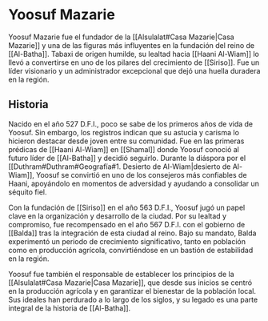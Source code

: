 # Yoosuf Mazarie

Yoosuf Mazarie fue el fundador de la [[Alsulalat#Casa Mazarie|Casa Mazarie]] y una de las figuras más influyentes en la fundación del reino de [[Al-Batha]]. Tabaxi de origen humilde, su lealtad hacia [[Haani Al-Wiam]] lo llevó a convertirse en uno de los pilares del crecimiento de [[Siriso]]. Fue un líder visionario y un administrador excepcional que dejó una huella duradera en la región.

## Historia

Nacido en el año 527 D.F.I., poco se sabe de los primeros años de vida de Yoosuf. Sin embargo, los registros indican que su astucia y carisma lo hicieron destacar desde joven entre su comunidad. Fue en las primeras prédicas de [[Haani Al-Wiam]] en [[Shamal]] donde Yoosuf conoció al futuro líder de [[Al-Batha]] y decidió seguirlo. Durante la diáspora por el [[Duthram#Duthram#Geografía#1. Desierto de Al-Wiam|desierto de Al-Wiam]], Yoosuf se convirtió en uno de los consejeros más confiables de Haani, apoyándolo en momentos de adversidad y ayudando a consolidar un séquito fiel.

Con la fundación de [[Siriso]] en el año 563 D.F.I., Yoosuf jugó un papel clave en la organización y desarrollo de la ciudad. Por su lealtad y compromiso, fue recompensado en el año 567 D.F.I. con el gobierno de [[Balda]] tras la integración de esta ciudad al reino. Bajo su mandato, Balda experimentó un periodo de crecimiento significativo, tanto en población como en producción agrícola, convirtiéndose en un bastión de estabilidad en la región.

Yoosuf fue también el responsable de establecer los principios de la [[Alsulalat#Casa Mazarie|Casa Mazarie]], que desde sus inicios se centró en la producción agrícola y en garantizar el bienestar de la población local. Sus ideales han perdurado a lo largo de los siglos, y su legado es una parte integral de la historia de [[Al-Batha]].